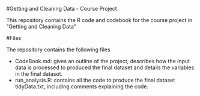 #Getting and Cleaning Data - Course Project

This repository contains the R code and codebook for the course project in "Getting and Cleaning Data"

#Files

The repository contains the following files  
* CodeBook.md: gives an outline of the project, describes how the input data is processed to produced the final dataset and details the variables in the final dataset.  
* run_analysis.R: contains all the code to produce the final dataset tidyData.txt, including comments explaining the code.  